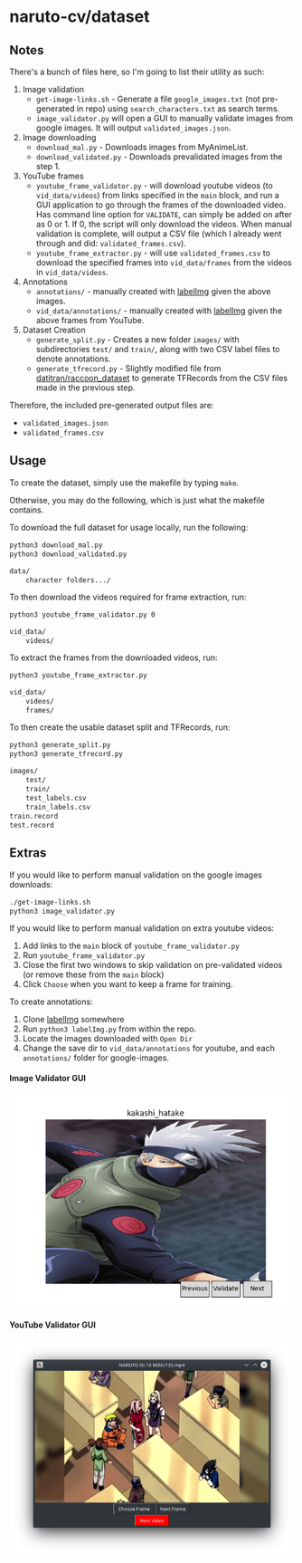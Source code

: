 # naruto-cv/dataset

## Notes
There's a bunch of files here, so I'm going to list their utility as such:
1. Image validation
    - `get-image-links.sh` - Generate a file `google_images.txt` (not pre-generated in repo) using `search_characters.txt` as search terms.
    - `image_validator.py` will open a GUI to manually validate images from google images.  It will output `validated_images.json`.
2. Image downloading
    - `download_mal.py` - Downloads images from MyAnimeList.
    - `download_validated.py` - Downloads prevalidated images from the step 1.
3. YouTube frames
    - `youtube_frame_validator.py` - will download youtube videos (to `vid_data/videos`) from links specified in the `main` block, and run a GUI application to go through the frames of the downloaded video. Has command line option for `VALIDATE`, can simply be added on after as 0 or 1. If 0, the script will only download the videos. When manual validation is complete, will output a CSV file (which I already went through and did: `validated_frames.csv`).
    - `youtube_frame_extractor.py` - will use `validated_frames.csv` to download the specified frames into `vid_data/frames` from the videos in `vid_data/videos`.
4. Annotations
    - `annotations/` - manually created with [labelImg](https://github.com/tzutalin/labelImg) given the above images.
    - `vid_data/annotations/` - manually created with [labelImg](https://github.com/tzutalin/labelImg) given the above frames from YouTube. 
5. Dataset Creation
    - `generate_split.py` - Creates a new folder `images/` with subdirectories `test/` and `train/`, along with two CSV label files to denote annotations.
    - `generate_tfrecord.py` - Slightly modified file from [datitran/raccoon_dataset](https://github.com/datitran/raccoon_dataset) to generate TFRecords from the CSV files made in the previous step.

Therefore, the included pre-generated output files are:
 - `validated_images.json`
 - `validated_frames.csv`

## Usage
To create the dataset, simply use the makefile by typing `make`.

Otherwise, you may do the following, which is just what the makefile contains.

To download the full dataset for usage locally, run the following:
```
python3 download_mal.py
python3 download_validated.py
```
```
data/
    character folders.../
```
To then download the videos required for frame extraction, run:
```
python3 youtube_frame_validator.py 0
```
```
vid_data/
    videos/
```
To extract the frames from the downloaded videos, run:
```
python3 youtube_frame_extractor.py
```
```
vid_data/
    videos/
    frames/
```
To then create the usable dataset split and TFRecords, run:
```
python3 generate_split.py
python3 generate_tfrecord.py
```
```
images/
    test/
    train/
    test_labels.csv
    train_labels.csv
train.record
test.record
```


## Extras
If you would like to perform manual validation on the google images downloads:
```
./get-image-links.sh
python3 image_validator.py
```

If you would like to perform manual validation on extra youtube videos:
 1. Add links to the `main` block of `youtube_frame_validator.py`
 2. Run `youtube_frame_validator.py`
 3. Close the first two windows to skip validation on pre-validated videos (or remove these from the `main` block)
 4. Click `Choose` when you want to keep a frame for training.

To create annotations:
 1. Clone [labelImg](https://github.com/tzutalin/labelImg) somewhere 
 2. Run `python3 labelImg.py` from within the repo.
 3. Locate the images downloaded with `Open Dir`
 4. Change the save dir to `vid_data/annotations` for youtube, and each `annotations/` folder for google-images.

#### Image Validator GUI
![](../docs/image_validator.png)

#### YouTube Validator GUI
![](../docs/video_frame_picker.png)